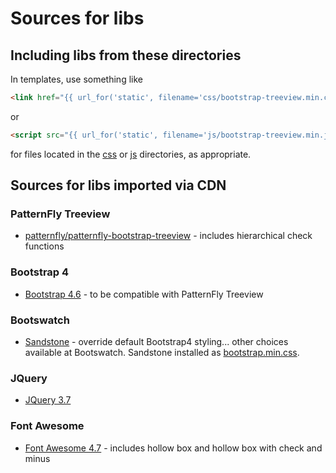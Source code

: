 # Sources for libs

## Including libs from these directories

In templates, use something like
```html
<link href="{{ url_for('static', filename='css/bootstrap-treeview.min.css') }}" rel="stylesheet"/>
```
or
```html
<script src="{{ url_for('static', filename='js/bootstrap-treeview.min.js') }}"></script>
```
for files located in the [css](css) or [js](js) directories, as appropriate.

## Sources for libs imported via CDN

### PatternFly Treeview
* [patternfly/patternfly-bootstrap-treeview](https://github.com/patternfly/patternfly-bootstrap-treeview/tree/master) - includes hierarchical check functions

### Bootstrap 4
* [Bootstrap 4.6](https://getbootstrap.com/docs/4.6/getting-started/introduction/) - to be compatible with PatternFly Treeview

### Bootswatch
* [Sandstone](https://bootswatch.com/4/sandstone/) - override default Bootstrap4 styling... other choices available at Bootswatch.  Sandstone installed as [bootstrap.min.css](css/bootstrap.min.css).

### JQuery
* [JQuery 3.7](https://api.jquery.com/)

### Font Awesome

* [Font Awesome 4.7](https://fontawesome.com/v4/icons/) - includes hollow box and hollow box with check and minus
